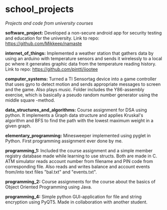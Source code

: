 # school_projects
*Projects and code from university courses*

**software_project:** Developed a non-secure android app for security testing and education for the university. Link to repo: https://github.com/Mikkeep/namaste

**internet_of_things:** Implemented a weather station that gathers data by using an arduino with temperature sensors and sends it wirelessly to a local pc where it generates graphic data from the temperature reading history. Link to repo: https://github.com/pintti/iiootee

**computer_systems:** Turned a TI Sensortag device into a game controller that uses gyro to detect motion and sends appropriate messages to screen and the game. Also plays music.
                  Folder includes the Y86-assembly exercise, which is basically a pseudo random number generator using the middle square -method.
                  
**data_structures_and_algorithms:** Course assignment for DSA using python. It implements a Graph data structure and applies Kruskal's algorithm and BFS to find the path with the lowest maximum weight in a given graph.

**elementary_programming:** Minesweeper implemented using pyglet in Python. First programming assignment ever done by me.

**programming_1:** Included the course assignment and a simple member registry database made while learning to use structs. Both are made in C.
                  ATM simulator reads account number from filename and PIN code from corresponding file.
                  Also reads and writes balance and account events from/into text files "bal.txt" and "events.txt".

**programming_2:** Course assignments for the course about the basics of Object Oriented Programming using Java.

**programming_4:** Simple python GUI-application for file and string encryption using PyQT5. Made in collaboration with another student.
